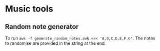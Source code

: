 # Music tools

## Random note generator

To run `awk -f generate_random_notes.awk <<< 'A,B,C,D,E,F,G'`. The notes to randomise are provided in the string at the end.

